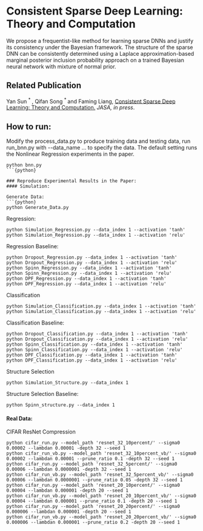 Consistent Sparse Deep Learning:  Theory and Computation
===============================================================
We propose a frequentist-like method for learning sparse DNNs and justify its consistency under the Bayesian framework. The  structure  of  the sparse  DNN  can  be  consistently  determined  using  a  Laplace  approximation-based  marginal posterior  inclusion  probability  approach on a trained Bayesian neural network with mixture of normal prior. 
## Related Publication

Yan Sun <sup> * </sup>, Qifan Song <sup> * </sup> and Faming Liang, [Consistent Sparse Deep Learning: Theory and Computation.](https://arxiv.org/pdf/2102.13229.pdf) *JASA, in press*.

## How to run:
Modify the process_data.py to produce training data and testing data, run run_bnn.py with --data_name ... to specify the data. The default setting runs the Nonlinear Regression experiments in the paper.
```{python}
python bnn.py 
```{python}

### Reproduce Experimental Results in the Paper:
#### Simulation:

Generate Data:
```{python}
python Generate_Data.py
```
Regression:
```{python}
python Simulation_Regression.py --data_index 1 --activation 'tanh'
python Simulation_Regression.py --data_index 1 --activation 'relu'
```
Regression Baseline:
```{python}
python Dropout_Regression.py --data_index 1 --activation 'tanh'
python Dropout_Regression.py --data_index 1 --activation 'relu'
python Spinn_Regression.py --data_index 1 --activation 'tanh'
python Spinn_Regression.py --data_index 1 --activation 'relu'
python DPF_Regression.py --data_index 1 --activation 'tanh'
python DPF_Regression.py --data_index 1 --activation 'relu'
```

Classification
```{python}
python Simulation_Classification.py --data_index 1 --activation 'tanh'
python Simulation_Classification.py --data_index 1 --activation 'relu'
```
Classification Baseline:
```{python}
python Dropout_Classification.py --data_index 1 --activation 'tanh'
python Dropout_Classification.py --data_index 1 --activation 'relu'
python Spinn_Classification.py --data_index 1 --activation 'tanh'
python Spinn_Classification.py --data_index 1 --activation 'relu'
python DPF_Classification.py --data_index 1 --activation 'tanh'
python DPF_Classification.py --data_index 1 --activation 'relu'
```

Structure Selection
```{python}
python Simulation_Structure.py --data_index 1
```
Structure Selection Baseline:
```{python}
python Spinn_structure.py --data_index 1
```


#### Real Data:
CIFAR ResNet Compression
```{python}
python cifar_run.py --model_path 'resnet_32_10percent/' --sigma0 0.00002 --lambdan 0.00001 -depth 32 --seed 1
python cifar_run_vb.py --model_path 'resnet_32_10percent_vb/' --sigma0 0.00002 --lambdan 0.00001 --prune_ratio 0.1 -depth 32 --seed 1
python cifar_run.py --model_path 'resnet_32_5percent/' --sigma0 0.00006 --lambdan 0.0000001 -depth 32 --seed 1
python cifar_run_vb.py --model_path 'resnet_32_5percent_vb/' --sigma0 0.00006 --lambdan 0.0000001 --prune_ratio 0.05 -depth 32 --seed 1
python cifar_run.py --model_path 'resnet_20_10percent/' --sigma0 0.00004 --lambdan 0.000001 -depth 20 --seed 1
python cifar_run_vb.py --model_path 'resnet_20_10percent_vb/' --sigma0 0.00004 --lambdan 0.000001 --prune_ratio 0.1 -depth 20 --seed 1
python cifar_run.py --model_path 'resnet_20_20percent/' --sigma0 0.000006 --lambdan 0.000001 -depth 20 --seed 1
python cifar_run_vb.py --model_path 'resnet_20_20percent_vb/' --sigma0 0.000006 --lambdan 0.000001 --prune_ratio 0.2 -depth 20 --seed 1
```

